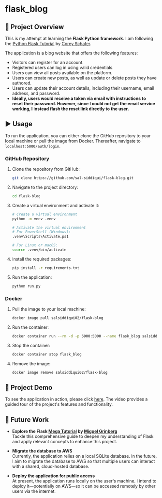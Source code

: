 # flask_blog

## 📝 Project Overview

This is my attempt at learning the **Flask Python framework**. I am following the [Python Flask Tutorial](https://www.youtube.com/playlist?list=PL-osiE80TeTs4UjLw5MM6OjgkjFeUxCYH) by [Corey Schafer](https://www.youtube.com/@coreyms).

The application is a blog website that offers the following features:

- Visitors can register for an account.
- Registered users can log in using valid credentials.
- Users can view all posts available on the platform.
- Users can create new posts, as well as update or delete posts they have authored.
- Users can update their account details, including their username, email address, and password.
- **Ideally, users would receive a token via email with instructions to reset their password. However, since I could not get the email service working, I instead flash the reset link directly to the user.**

## ▶️ Usage

To run the application, you can either clone the GitHub repository to your local machine or pull the image from Docker. Thereafter, navigate to `localhost:5000/auth/login`.

### GitHub Repository

1.  Clone the repository from GitHub:

    ```bash
    git clone https://github.com/sal-siddiqui/flask-blog.git
    ```

2.  Navigate to the project directory:

    ```bash
    cd flask-blog
    ```

3.  Create a virtual environment and activate it:

    ```bash
    # Create a virtual environment
    python -m venv .venv

    # Activate the virtual environment
    # For PowerShell (Windows):
    .venv\Scripts\Activate.ps1

    # For Linux or macOS:
    source .venv/bin/activate
    ```

4.  Install the required packages:

    ```bash
    pip install -r requirements.txt
    ```

5.  Run the application:

    ```bash
    python run.py
    ```

### Docker

1.  Pull the image to your local machine:

    ```bash
    docker image pull salsiddiqui02/flask-blog
    ```

2.  Run the container:

    ```bash
    docker container run --rm -d -p 5000:5000 --name flask_blog salsiddiqui02/flask-blog
    ```


3.  Stop the container:

    ```bash
    docker container stop flask_blog
    ```

4. Remove the image:

    ```bash
    docker image remove salsiddiqui02/flask-blog
    ```

## 🎥 Project Demo

To see the application in action, please click [here](https://youtu.be/z8yGFXgWYDo).
The video provides a guided tour of the project's features and functionality.

## 🧭 Future Work

- **Explore the Flask [Mega Tutorial](https://blog.miguelgrinberg.com/post/the-flask-mega-tutorial-part-i-hello-world) by [Miguel Grinberg](https://blog.miguelgrinberg.com/)**  
  Tackle this comprehensive guide to deepen my understanding of Flask and apply relevant concepts to enhance this project.

- **Migrate the database to AWS**  
  Currently, the application relies on a local SQLite database. In the future, I aim to migrate the database to AWS so that multiple users can interact with a shared, cloud-hosted database.

- **Deploy the application for public access**  
  At present, the application runs locally on the user's machine. I intend to deploy it—potentially on AWS—so it can be accessed remotely by other users via the internet.
